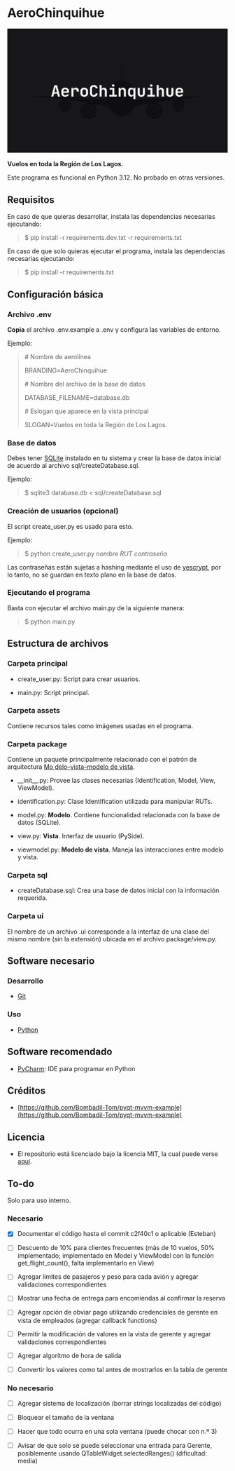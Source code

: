 # AeroChinquihue

![Imagen de AeroChinquihue](assets/picture.png)

**Vuelos en toda la Región de Los Lagos.**

Este programa es funcional en Python 3.12. No probado en otras versiones.

## Requisitos

En caso de que quieras desarrollar, instala las dependencias necesarias ejecutando:

> $ pip install -r requirements.dev.txt -r requirements.txt

En caso de que solo quieras ejecutar el programa, instala las dependencias
necesarias ejecutando:

> $ pip install -r requirements.txt

## Configuración básica

### Archivo .env

**Copia** el archivo .env.example a .env y configura las variables de entorno.

Ejemplo:

> \# Nombre de aerolínea
>
> BRANDING=AeroChinquihue
>
> \# Nombre del archivo de la base de datos
>
> DATABASE_FILENAME=database.db
>
> \# Eslogan que aparece en la vista principal
>
> SLOGAN=Vuelos en toda la Región de Los Lagos.

### Base de datos

Debes tener [SQLite](https://www.sqlite.org/index.html) instalado en tu sistema
y crear la base de datos inicial de acuerdo al archivo sql/createDatabase.sql.

Ejemplo:

> $ sqlite3 database.db < sql/createDatabase.sql

### Creación de usuarios (opcional)

El script create_user.py es usado para esto.

Ejemplo:

> $ python create_user.py *nombre* *RUT* *contraseña*

Las contraseñas están sujetas a hashing mediante el uso de [yescrypt](
https://en.wikipedia.org/wiki/Yescrypt), por lo tanto, no se guardan en texto
plano en la base de datos.

### Ejecutando el programa

Basta con ejecutar el archivo main.py de la siguiente manera:

> $ python main.py

## Estructura de archivos

### Carpeta principal

* create_user.py: Script para crear usuarios.

* main.py: Script principal.

### Carpeta assets

Contiene recursos tales como imágenes usadas en el programa.

### Carpeta package

Contiene un paquete principalmente relacionado con el patrón de arquitectura [Mo
delo–vista–modelo de vista](https://es.wikipedia.org/wiki/Modelo%E2%80%93vista%E2%80%93modelo_de_vista).

* \_\_init__.py: Provee las clases necesarias (Identification, Model, View, ViewModel).

* identification.py: Clase Identification utilizada para manipular RUTs.

* model.py: **Modelo**. Contiene funcionalidad relacionada con la base de datos (SQLite).

* view.py: **Vista**. Interfaz de usuario (PySide).

* viewmodel.py: **Modelo de vista**. Maneja las interacciones entre modelo y vista.

### Carpeta sql

* createDatabase.sql: Crea una base de datos inicial con la información requerida.

### Carpeta ui

El nombre de un archivo .ui corresponde a la interfaz de una clase del mismo
nombre (sin la extensión) ubicada en el archivo package/view.py.

## Software necesario

### Desarrollo

* [Git](https://git-scm.com/)

### Uso

* [Python](https://www.python.org/)

## Software recomendado

* [PyCharm](https://www.jetbrains.com/pycharm/): IDE para programar en Python

## Créditos

* [https://github.com/Bombadil-Tom/pyqt-mvvm-example](https://github.com/Bombadil-Tom/pyqt-mvvm-example)

## Licencia

* El repositorio está licenciado bajo la licencia MIT, la cual puede verse [aquí](https://github.com/esteuwu/AeroChinquihue/blob/master/LICENSE).

## To-do

Solo para uso interno.

### Necesario

* [X] Documentar el código hasta el commit c2f40c1 o aplicable (Esteban)

* [ ] Descuento de 10% para clientes frecuentes (más de 10 vuelos, 50%
implementado; implementado en Model y ViewModel con la función
get_flight_count(), falta implementarlo en View)

* [ ] Agregar límites de pasajeros y peso para cada avión y agregar validaciones
correspondientes

* [ ] Mostrar una fecha de entrega para encomiendas al confirmar la reserva

* [ ] Agregar opción de obviar pago utilizando credenciales de gerente en vista
de empleados (agregar callback functions)

* [ ] Permitir la modificación de valores en la vista de gerente y agregar
validaciones correspondientes

* [ ] Agregar algoritmo de hora de salida

* [ ] Convertir los valores como tal antes de mostrarlos en la tabla de gerente

### No necesario

* [ ] Agregar sistema de localización (borrar strings localizadas del código)

* [ ] Bloquear el tamaño de la ventana

* [ ] Hacer que todo ocurra en una sola ventana (puede chocar con n.º 3)

* [ ] Avisar de que solo se puede seleccionar una entrada para Gerente,
posiblemente usando QTableWidget.selectedRanges() (dificultad: media)
